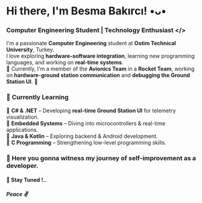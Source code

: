 # Hi there, I'm Besma Bakırcı! •ᴗ•

### Computer Engineering Student | Technology Enthusiast </> 

I'm a passionate **Computer Engineering** student at **Ostim Technical University**, Turkey.  
I love exploring **hardware-software integration**, learning new programming languages, and working on **real-time systems**.   
🔭 Currently, I'm a member of the **Avionics Team** in a **Rocket Team**, working on **hardware-ground station communication** and **debugging the Ground Station UI**. 🚀  

### 🌱 **Currently Learning**  
🔹 **C# & .NET** – Developing **real-time Ground Station UI** for telemetry visualization.  
🔹 **Embedded Systems** – Diving into microcontrollers & real-time applications.  
🔹 **Java & Kotlin** – Exploring backend & Android development.  
🔹 **C Programming** – Strengthening low-level programming skills.  

### 🚀 Here you gonna witness my journey of self-improvement as a developer.
#### 🙂 Stay Tuned !..
##### Peace ✌️
